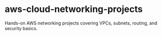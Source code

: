 # aws-cloud-networking-projects
Hands-on AWS networking projects covering VPCs, subnets, routing, and security basics.
